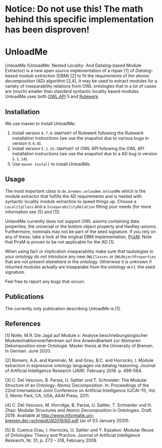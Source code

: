 # Notice: Do not use this! The math behind this specific implementation has been disproven!


# UnloadMe


*UnloadMe* (UnloadMe: Nested Locality- And Datalog-based Module Extractor) is a new open source implementation of a repair [1] of *Datalog-based module extraction* (DBM) [2] to fit the requirements of the *atomic decomposition* (AD) algorithm [3,4].
It may be used to extract modules for a variety of inseparability relations from OWL ontologies that in a lot of cases are (much) smaller than standard syntactic locality based modules.
UnloadMe uses both [OWL API](https://github.com/owlcs/owlapi) 5 and [Rulewerk](https://github.com/knowsys/rulewerk).

## Installation
We use maven to install UnloadMe:
1. Install version `0.7.0-SNAPSHOT` of Rulewerk following the Rulewerk installation instructions (we use the snapshot due to various bugs in version `0.6.0`).
2. Install version `5.1.15-SNAPSHOT` of OWL API following the OWL API installation instructions (we use the snapshot due to a AD bug in version `5.1.14`).
3. Use `maven install` to install UnloadMe.

## Usage
The most important class is `de.bremen.unloadme.UnloadMe` which is the module extractor that fulfills the AD requirements and is nested with syntactic locality module extraction to speed things up. Choose a `LocalityClass` and a `InseparabilityRelation` fitting your needs (for more information see [5] and [1]).

UnlaodMe currently does not support OWL axioms containing data properties, the universal or the bottom object property and HasKey-axioms.
Furthermore, nominals may not be part of the seed signature. If you rely on any of these, take a look at the original DBM implementation, [PrisM](https://github.com/anaphylactic/PrisM). Note that PrisM is proven to be not applicable for the AD [1].

When using fact or implication inseparability make sure that tautologies in your ontology do not introduce any new `OWLClasses` or `OWLObjectProperties` that are not present elsewhere in the ontology. Otherwise it is unknown if returned modules actually are inseparabe from the ontology w.r.t. the seed signature.

Feel free to report any bugs that occurr.

## Publications
The currently only publication describing UnloadMe is [1].

## References
[1] Nolte, M.R. Die Jagd auf Module x: Analyse beschreibungslogischer Modulextraktionsverfahrenen auf ihre Anwendbarkeit zur Atomaren Dekomposition einer Ontologie. Master thesis at the University of Bremen. In German. June 2020.

[2] Romero, A.A. and Kaminski, M. and Grau, B.C. and Horrocks, I. Module extraction in expressive ontology languages via datalog reasoning. Journal of Artificial Intelligence Research (JAIR). February 2016. p. 499-564.

[3] C. Del Vescovo, B. Parsia, U. Sattler und T. Schneider: The Modular Structure of an Ontology: Atomic Decomposition. In: Proceedings of the 22nd International Joint Conference on Artificial Intelligence (IJCAI-11), Vol. 3, Menlo Park, CA, USA, AAAI Press, 2011.

[4] C. Del Vescovo, M. Horridge, B. Parsia, U. Sattler, T. Schneider und H. Zhao: Modular Structures and Atomic Decomposition in Ontologies. Draft. 2019. Available at http://www.informatik.uni-bremen.de/~schneidt/dl2019/AD.pdf (as of 03 January 2020).

[5] B. Cuenca Grau, I. Horrocks, U. Sattler und Y. Kazakov: Modular Reuse of Ontologies: Theory and Practice. Journal of Artificial Intelligence Research, Nr. 31, p. 273 – 318, February 2008.
